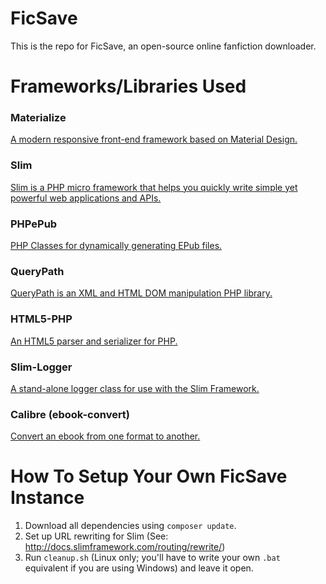 FicSave
=======

This is the repo for FicSave, an open-source online fanfiction downloader.

# Frameworks/Libraries Used

### Materialize

[A modern responsive front-end framework based on Material Design.](http://materializecss.com/)

### Slim

[Slim is a PHP micro framework that helps you quickly write simple yet powerful web applications and APIs.](http://www.slimframework.com/)

### PHPePub

[PHP Classes for dynamically generating EPub files.](https://github.com/Grandt/PHPePub)

### QueryPath

[QueryPath is an XML and HTML DOM manipulation PHP library.](http://querypath.org/)

### HTML5-PHP

[An HTML5 parser and serializer for PHP.](http://masterminds.github.io/html5-php/)

### Slim-Logger

[A stand-alone logger class for use with the Slim Framework.](https://github.com/codeguy/Slim-Logger)

### Calibre (ebook-convert)

[Convert an ebook from one format to another.](http://manual.calibre-ebook.com/cli/ebook-convert.html)

# How To Setup Your Own FicSave Instance

1. Download all dependencies using `composer update`.
2. Set up URL rewriting for Slim (See: http://docs.slimframework.com/routing/rewrite/)
3. Run `cleanup.sh` (Linux only; you'll have to write your own `.bat` equivalent if you are using Windows) and leave it open.